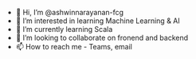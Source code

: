 - 👋 Hi, I’m @ashwinnarayanan-fcg
- 👀 I’m interested in learning Machine Learning & AI
- 🌱 I’m currently learning Scala
- 💞️ I’m looking to collaborate on fronend and backend
- 📫 How to reach me - Teams, email

<!---
ashwinnarayanan-fcg/ashwinnarayanan-fcg is a ✨ special ✨ repository because its `README.md` (this file) appears on your GitHub profile.
You can click the Preview link to take a look at your changes.
--->
